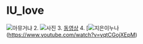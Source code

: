 # IU_love
![아뮤거냐](https://image.bugsm.co.kr/artist/images/1000/800491/80049126.jpg)
2. ![사진](https://user-images.githubusercontent.com/80079800/110880416-ef7c6b00-8321-11eb-852a-28c672916171.jpg)
3. [동영상](https://www.youtube.com/watch?v=yqtCGojXEpM)
4. [![지은이누나](https://user-images.githubusercontent.com/80079800/110880416-ef7c6b00-8321-11eb-852a-28c672916171.jpg)(https://www.youtube.com/watch?v=yqtCGojXEpM)
